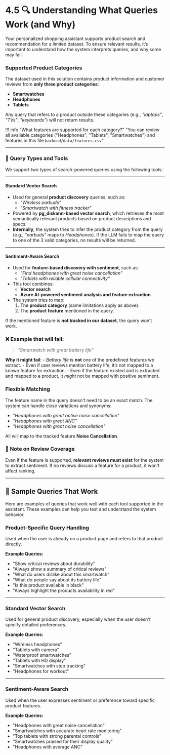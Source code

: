 # 4.5 🔍 Understanding What Queries Work (and Why)

Your personalized shopping assistant supports product search and recommendation for a limited dataset. To ensure relevant results, it’s important to understand how the system interprets queries, and why some may fail.

### Supported Product Categories

The dataset used in this solution contains product information and customer reviews from **only three product categories**:

- **Smartwatches**
- **Headphones**
- **Tablets**

Any query that refers to a product outside these categories (e.g., *"laptops"*, *"TVs"*, *"keyboards"*) will not return results.

!!! info "What features are supported for each category?"
    "You can review all available categories ("Headphones", "Tablets", "Smartwatches") and features in this file `backend/data/features.csv`"

---

### 🔎 Query Types and Tools

We support two types of search-powered queries using the following tools:

---

#### **Standard Vector Search**

- Used for general **product discovery** queries, such as:
    - *"Wireless earbuds"*
    - *"Smartwatch with fitness tracker"*
- Powered by **pg_diskann-based vector search**, which retrieves the most semantically relevant products based on product descriptions and specs.
- **Internally**, the system tries to infer the product category from the query (e.g., *"earbuds"* maps to *Headphones*). If the LLM fails to map the query to one of the 3 valid categories, no results will be returned.

---

#### **Sentiment-Aware Search**

- Used for **feature-based discovery with sentiment**, such as:
    - *"Find headphones with great noise cancellation"*
    - *"Tablets with reliable cellular connectivity"*
- This tool combines:
    - **Vector search**
    - **Azure AI-powered sentiment analysis and feature extraction**
- The system tries to map:
    1. The **product category** (same limitations apply as above).
    2. The **product feature** mentioned in the query.

If the mentioned feature is **not tracked in our dataset**, the query won’t work.

### ❌ Example that will fail:

> *"Smartwatch with great battery life"*

**Why it might fail**:
    - *Battery life* is **not** one of the predefined features we extract.
    - Even if user reviews mention battery life, it’s not mapped to a known feature for extraction.
    - Even if the feature existed and is extracted and mapped to a product, it *might* not be mapped with positive sentiment.

### Flexible Matching

The feature name in the query doesn’t need to be an exact match. The system can handle close variations and synonyms:

- *"Headphones with great active noise cancellation"*
- *"Headphones with great ANC"*
- *"Headphones with great noise cancellation"*

All will map to the tracked feature **Noise Cancellation**. 

### 📌 Note on Review Coverage

Even if the feature is supported, **relevant reviews must exist** for the system to extract sentiment. If no reviews discuss a feature for a product, it won't affect ranking.

---

## 🧪 Sample Queries That Work

Here are examples of queries that work well with each tool supported in the assistant. These examples can help you test and understand the system behavior.

### Product-Specific Query Handling

Used when the user is already on a product page and refers to that product directly.

**Example Queries:**

- "Show critical reviews about durability"
- "Always show a summary of critical reviews"
- "What do users dislike about this smartwatch"
- "What do people say about its battery life"
- "Is this product available in black"
- "Always highlight the products availability in red"

---

### Standard Vector Search

Used for general product discovery, especially when the user doesn't specify detailed preferences.

**Example Queries:**

- "Wireless headphones"
- "Tablets with camera"
- "Waterproof smartwatches"
- "Tablets with HD display"
- "Smartwatches with step tracking"
- "Headphones for workout"

---

### Sentiment-Aware Search

Used when the user expresses sentiment or preference toward specific product features.

**Example Queries:**

- "Headphones with great noise cancellation"
- "Smartwatches with accurate heart rate monitoring"
- "Top tablets with strong parental controls"
- "Smartwatches praised for their display quality"
- "Headphones with average ANC"

